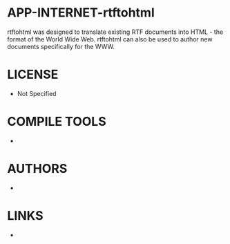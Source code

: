 APP-INTERNET-rtftohtml
======================

rtftohtml was designed to translate existing RTF documents into HTML - the format of the World Wide Web. rtftohtml can also be used to author new documents specifically for the WWW.


LICENSE
===============
* Not Specified

COMPILE TOOLS
===============
* 

AUTHORS
===============
* 

LINKS
===============
* 
